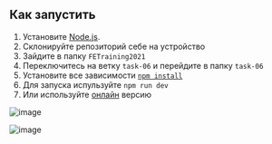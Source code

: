 ## Как запустить

1. Установите [Node.js](https://nodejs.org/en/download/).
2. Склонируйте репозиторий себе на устройство  
4. Зайдите в папку `FETraining2021`
5. Переключитесь на ветку `task-06` и перейдите в папку `task-06`
5. Установите все зависимости [`npm install`](https://docs.npmjs.com/cli/install)  
6. Для запуска испульзуйте `npm run dev`
7. Или используйте [онлайн](https://boring-wiles-f71c0c.netlify.app/) версию 



![image](https://user-images.githubusercontent.com/60567379/147814526-cd47dbc4-bb31-429c-afba-13f5dcdcfcf0.png)

![image](https://user-images.githubusercontent.com/60567379/147814538-6cdfd11f-2eb7-4afe-8299-702d09d60b3e.png)
